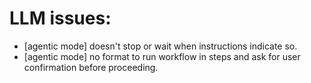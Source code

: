 # LLM issues: 
- [agentic mode] doesn't stop or wait when instructions indicate so. 
- [agentic mode] no format to run workflow in steps and ask for user confirmation before proceeding.